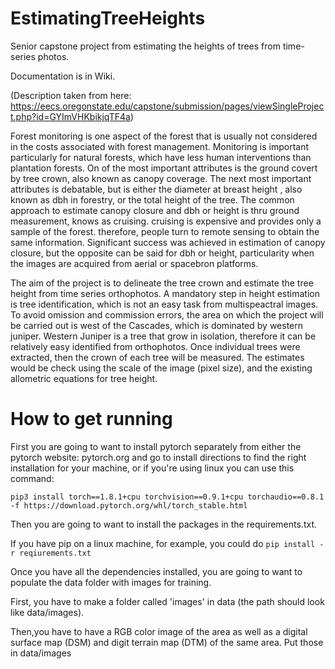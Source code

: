# EstimatingTreeHeights
Senior capstone project from estimating the heights of trees from time-series photos.

Documentation is in Wiki.

(Description taken from here: https://eecs.oregonstate.edu/capstone/submission/pages/viewSingleProject.php?id=GYImVHKbikjqTF4a)


  Forest monitoring is one aspect of the forest that is usually not considered in the costs associated with forest management. Monitoring is important particularly for natural forests, which have less human interventions than plantation forests. On of the most important attributes is the ground covert by tree crown, also known as canopy coverage. The next most important attributes is debatable, but is either the diameter at breast height , also known as dbh in forestry, or the total height of the tree. The common approach to estimate canopy closure and dbh or height is thru ground measurement, knows as cruising. cruising is expensive and provides only a sample of the forest. therefore, people turn to remote sensing to obtain the same information. Significant success was achieved in estimation of canopy closure, but the opposite can be said for dbh or height, particularity when the images are acquired from aerial or spacebron platforms.
  
  
  The aim of the project is to delineate the tree crown and estimate the tree height from time series orthophotos. A mandatory step in height estimation is tree identification, which is not an easy task from multispeactral images. To avoid omission and commission errors, the area on which the project will be carried out is west of the Cascades, which is dominated by western juniper. Western Juniper is a tree that grow in isolation, therefore it can be relatively easy identified from orthophotos. Once individual trees were extracted, then the crown of each tree will be measured. The estimates would be check using the scale of the image (pixel size), and the existing allometric equations for tree height.

# How to get running

First you are going to want to install pytorch separately from either the pytorch website: pytorch.org and go to install directions to find the right installation for your machine, or if you're using linux you can use this command: 

`pip3 install torch==1.8.1+cpu torchvision==0.9.1+cpu torchaudio==0.8.1 -f https://download.pytorch.org/whl/torch_stable.html`

Then you are going to want to install the packages in the requirements.txt.

If you have pip on a linux machine, for example, you could do `pip install -r reqiurements.txt`

Once you have all the dependencies installed, you are going to want to populate the data folder with images for training.

First, you have to make a folder called 'images' in data (the path should look like data/images).

Then,you have to have a RGB color image of the area as well as a digital surface map (DSM) and digit terrain map (DTM) of the same area. Put those in data/images



